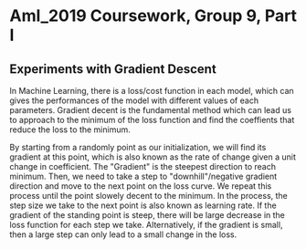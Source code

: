 # Aml_2019 Coursework, Group 9, Part I
Experiments with Gradient Descent
---

In Machine Learning, there is a loss/cost function in each model, which can gives the performances of the model with different values of each parameters. Gradient decent is the fundamental method which can lead us to approach to the minimum of the loss function and find the coeffients that reduce the loss to the minimum. 

By starting from a randomly point as our initialization, we will find its gradient at this point, which is also known as the rate of change given a unit change in coefficient. The "Gradient" is the steepest direction to reach minimum. Then, we need to take a step to "downhill"/negative gradient direction and move to the next point on the loss curve. We repeat this process until the point slowely decent to the minimum. In the process, the step size we take to the next point is also known as learning rate. If the gradient of the standing point is steep, there will be large decrease in the loss function for each step we take. Alternatively, if the gradient is small, then a large step can only lead to a small change in the loss.
